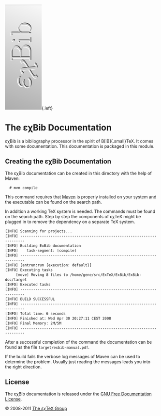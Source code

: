 ![](src/images/ExBib-side.png){.left}

The εχBib Documentation
=======================

εχBib is a bibliography processor in the spirit of
B[IB]{.small}TeX. It comes with some documentation. This
documentation is packaged in this module.

Creating the εχBib Documentation
--------------------------------

The εχBib documentation can be created in this directory with the help
of Maven:

      # mvn compile

This command requires that [Maven](http://maven.apache.org) is properly
installed on your system and the executable can be found on the search
path.

In addition a working TeX system is needed. The commands
must be found on the search path. Step by step the components of
εχTeX might be plugged in to remove the dependency on a
separate TeX system.

``` {.output}
[INFO] Scanning for projects...
[INFO] ------------------------------------------------------------------------
[INFO] Building ExBib documentation
[INFO]    task-segment: [compile]
[INFO] ------------------------------------------------------------------------
[INFO] [antrun:run {execution: default}]
[INFO] Executing tasks
     [move] Moving 8 files to /home/gene/src/ExTeX/ExBib/ExBib-doc/target
[INFO] Executed tasks
[INFO] ------------------------------------------------------------------------
[INFO] BUILD SUCCESSFUL
[INFO] ------------------------------------------------------------------------
[INFO] Total time: 6 seconds
[INFO] Finished at: Wed Apr 30 20:27:11 CEST 2008
[INFO] Final Memory: 2M/5M
[INFO] ------------------------------------------------------------------------
```

After a successful completion of the command the documentation can be
found as the file `target/exbib-manual.pdf`.

If the build fails the verbose log messages of Maven can be used to
determine the problem. Usually just reading the messages leads you into
the right direction.

License
-------

The εχBib documentation is released under the [GNU Free Documentation
License](LICENSE.html).

© 2008-2011 [The εχTeX Group](mailto:extex@dante.de)
